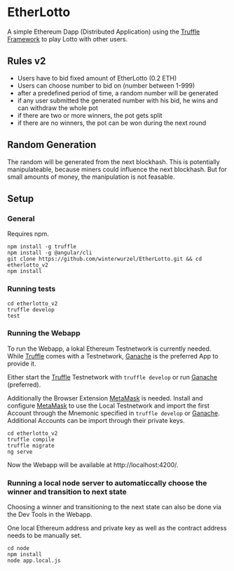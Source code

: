 # EtherLotto

A simple Ethereum Dapp (Distributed Application) using the [Truffle Framework](http://truffleframework.com/) to play Lotto with other users.

## Rules v2

* Users have to bid fixed amount of EtherLotto (0.2 ETH)
* Users can choose number to bid on (number between 1-999)
* after a predefined period of time, a random number will be generated
* if any user submitted the generated number with his bid, he wins and can withdraw the whole pot
* if there are two or more winners, the pot gets split
* if there are no winners, the pot can be won during the next round

## Random Generation

The random will be generated from the next blockhash.
This is potentially manipulateable, because miners could influence the next blockhash.
But for small amounts of money, the manipulation is not feasable.


## Setup

### General

Requires npm.

```
npm install -g truffle
npm install -g @angular/cli
git clone https://github.com/winterwurzel/EtherLotto.git && cd etherlotto_v2
npm install
```

### Running tests

```
cd etherlotto_v2
truffle develop
test
```

### Running the Webapp

To run the Webapp, a lokal Ethereum Testnetwork is currently needed. While [Truffle](http://truffleframework.com/) comes with a Testnetwork, [Ganache](http://truffleframework.com/ganache/) is the preferred App to provide it.

Either start the [Truffle](http://truffleframework.com/) Testnetwork with `truffle develop` or run [Ganache](http://truffleframework.com/ganache/) (preferred).

Additionally the Browser Extension [MetaMask](https://metamask.io/) is needed.
Install and configure [MetaMask](https://metamask.io/) to use the Local Testnetwork and import the first Account through the Mnemonic specified in `truffle develop` or  [Ganache](http://truffleframework.com/ganache/).
Additional Accounts can be import through their private keys. 

```
cd etherlotto_v2
truffle compile
truffle migrate
ng serve
```

Now the Webapp will be available at http://localhost:4200/.

### Running a local node server to automaticcally choose the winner and transition to next state
Choosing a winner and transitioning to the next state can also be done via the Dev Tools in the Webapp.


One local Ethereum address and private key as well as the contract address needs to be manually set.

```
cd node
npm install
node app.local.js
```

